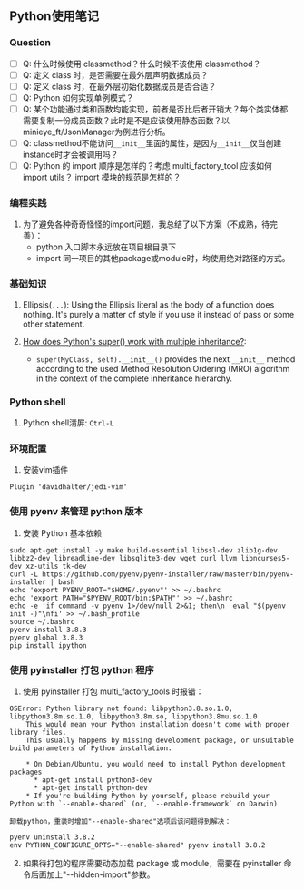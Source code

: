 ## Python使用笔记

### Question

- [ ] Q: 什么时候使用 classmethod？什么时候不该使用 classmethod？
- [ ] Q: 定义 class 时，是否需要在最外层声明数据成员？
- [ ] Q: 定义 class 时，在最外层初始化数据成员是否合适？
- [ ] Q: Python 如何实现单例模式？
- [ ] Q: 某个功能通过类和函数均能实现，前者是否比后者开销大？每个类实体都需要复制一份成员函数？此时是不是应该使用静态函数？以minieye_ft/JsonManager为例进行分析。
- [ ] Q: classmethod不能访问`__init__`里面的属性，是因为`__init__`仅当创建instance时才会被调用吗？
- [ ] Q: Python 的 import 顺序是怎样的？考虑 multi_factory_tool 应该如何 import utils？ import 模块的规范是怎样的？

### 编程实践

1. 为了避免各种奇奇怪怪的import问题，我总结了以下方案（不成熟，待完善）：
    - python 入口脚本永远放在项目根目录下
    - import 同一项目的其他package或module时，均使用绝对路径的方式。

### 基础知识

1. Ellipsis(`...`): Using the Ellipsis literal as the body of a function does nothing. It's purely a matter of style if you use it instead of pass or some other statement.

2. [How does Python's super() work with multiple inheritance?](https://stackoverflow.com/questions/3277367/how-does-pythons-super-work-with-multiple-inheritance):
    - `super(MyClass, self).__init__()` provides the next `__init__` method according to the used Method Resolution Ordering (MRO) algorithm in the context of the complete inheritance hierarchy.

### Python shell

1. Python shell清屏: `Ctrl-L`

### 环境配置

1. 安装vim插件
```
Plugin 'davidhalter/jedi-vim'
```

### 使用 pyenv 来管理 python 版本

1. 安装 Python 基本依赖
```
sudo apt-get install -y make build-essential libssl-dev zlib1g-dev libbz2-dev libreadline-dev libsqlite3-dev wget curl llvm libncurses5-dev xz-utils tk-dev
curl -L https://github.com/pyenv/pyenv-installer/raw/master/bin/pyenv-installer | bash
echo 'export PYENV_ROOT="$HOME/.pyenv"' >> ~/.bashrc
echo 'export PATH="$PYENV_ROOT/bin:$PATH"' >> ~/.bashrc
echo -e 'if command -v pyenv 1>/dev/null 2>&1; then\n  eval "$(pyenv init -)"\nfi' >> ~/.bash_profile
source ~/.bashrc
pyenv install 3.8.3
pyenv global 3.8.3
pip install ipython
```

### 使用 pyinstaller 打包 python 程序

1. 使用 pyinstaller 打包 multi_factory_tools 时报错：
```
OSError: Python library not found: libpython3.8.so.1.0, libpython3.8m.so.1.0, libpython3.8m.so, libpython3.8mu.so.1.0
    This would mean your Python installation doesn't come with proper library files.
    This usually happens by missing development package, or unsuitable build parameters of Python installation.

    * On Debian/Ubuntu, you would need to install Python development packages
      * apt-get install python3-dev
      * apt-get install python-dev
    * If you're building Python by yourself, please rebuild your Python with `--enable-shared` (or, `--enable-framework` on Darwin)
```
    卸载python，重装时增加"--enable-shared"选项后该问题得到解决：
```
pyenv uninstall 3.8.2
env PYTHON_CONFIGURE_OPTS="--enable-shared" pyenv install 3.8.2
```

2. 如果待打包的程序需要动态加载 package 或 module，需要在 pyinstaller 命令后面加上"--hidden-import"参数。
